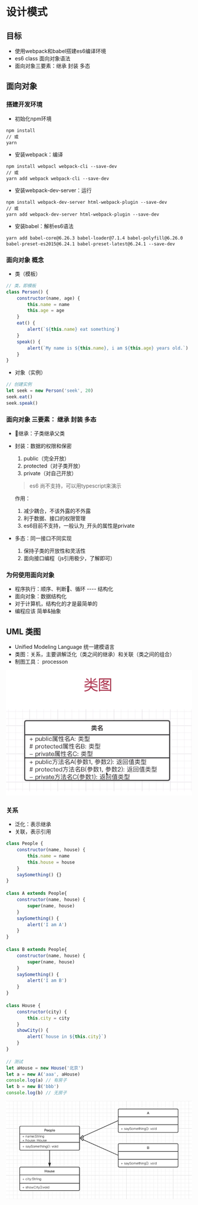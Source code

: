 # 设计模式

## 目标

- 使用webpack和babel搭建es6编译环境
- es6 class 面向对象语法
- 面向对象三要素：继承 封装 多态

## 面向对象

### 搭建开发环境

- 初始化npm环境

```linux
npm install
// 或
yarn
```

- 安装webpack：编译

```linux
npm install webpacl webpack-cli --save-dev
// 或
yarn add webpack webpack-cli --save-dev
```

- 安装webpack-dev-server：运行

```linux
npm install webpack-dev-server html-webpack-plugin --save-dev
// 或
yarn add webpack-dev-server html-webpack-plugin --save-dev
```

- 安装babel：解析es6语法

```linux
yarn add babel-core@6.26.3 babel-loader@7.1.4 babel-polyfill@6.26.0 babel-preset-es2015@6.24.1 babel-preset-latest@6.24.1 --save-dev
```

### 面向对象 概念

- 类（模板）

```javascript
// 类，即模板
class Person() {
    constructor(name, age) {
        this.name = name
        this.age = age
    }
    eat() {
        alert(`${this.name} eat something`)
    }
    speak() {
        alert(`My name is ${this.name}, i am ${this.age} years old.`)
    }
}
```

- 对象（实例）

```javascript
// 创建实例
let seek = new Person('seek', 20)
seek.eat()
seek.speak()
```

### 面向对象 三要素： 继承 封装 多态

- 继承：子类继承父类
- 封装：数据的权限和保密
    1. public（完全开放）
    2. protected（对子类开放）
    3. private（对自己开放）
    > es6 尚不支持，可以用typescript来演示

    作用：
    1. 减少耦合，不该外露的不外露
    2. 利于数据、接口的权限管理
    3. es6目前不支持，一般认为`_`开头的属性是private
- 多态：同一接口不同实现
    1. 保持子类的开放性和灵活性
    2. 面向接口编程（js引用极少，了解即可）

### 为何使用面向对象

- 程序执行：顺序、判断、循环 ---- 结构化
- 面向对象：数据结构化
- 对于计算机，结构化的才是最简单的
- 编程应该 简单&抽象

## UML 类图

- Unified Modeling Language 统一建模语言
- 类图：关系，主要讲解泛化（类之间的继承）和关联（类之间的组合）
- 制图工具： processon

![类图](https://github.com/viivLgr/viivBlog/blob/master/images/uml-1.png)

### 关系

- 泛化：表示继承
- 关联，表示引用

```javascript
class People {
    constructor(name, house) {
        this.name = name
        this.house = house
    }
    saySomething() {}
}

class A extends People{
    constructor(name, house) {
        super(name, house)
    }
    saySomething() {
        alert('I am A')
    }
}

class B extends People{
    constructor(name, house) {
        super(name, house)
    }
    saySomething() {
        alert('I am B')
    }
}

class House {
    constructor(city) {
        this.city = city
    }
    showCity() {
        alert(`house in ${this.city}`)
    }
}

// 测试
let aHouse = new House('北京')
let a = new A('aaa', aHouse)
console.log(a) // 有房子
let b = new B('bbb')
console.log(b) // 无房子
```

![关系类图](https://github.com/viivLgr/viivBlog/blob/master/images/uml-2.png)